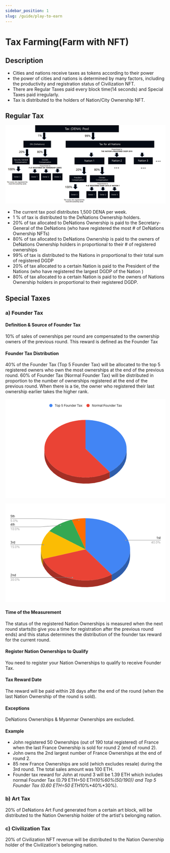 ```yaml
---
sidebar_position: 1
slug: /guide/play-to-earn
---
```


# Tax Farming(Farm with NFT)

## Description

- Cities and nations receive taxes as tokens according to their power
- the power of cities and nations is determined by many factors, including the productivity and registration status of Civilization NFT.
- There are Regular Taxes paid every block time(14 seconds) and Special Taxes paid irregularly.
- Tax is distributed to the holders of Nation/City Ownership NFT.

## Regular Tax

![Untitled](./assets/tax-farming/image.png)

- The current tax pool distributes 1,500 DENA per week.
- 1 % of tax is distributed to the DeNations Ownership holders.
- 20% of tax allocated to DeNations Ownership is paid to the Secretary-General of the DeNations (who have registered the most # of DeNations Ownership NFTs)
- 80% of tax allocated to DeNations Ownership is paid to the owners of DeNations Ownership holders in proportional to their # of registered ownerships
- 99% of tax is distributed to the Nations in proportional to their total sum of registered DGDP
- 20% of tax allocated to a certain Nation is paid to the President of the Nations (who have registered the largest DGDP of the Nation )
- 80% of tax allocated to a certain Nation is paid to the owners of Nations Ownership holders in proportional to their registered DGDP.

## Special Taxes

### a) Founder Tax

#### Definition & Source of Founder Tax

10% of sales of ownerships per round are compensated to the ownership owners of the previous round. This reward is defined as the Founder Tax

#### Founder Tax Distribution

40% of the Founder Tax (Top 5 Founder Tax) will be allocated to the top 5 registered owners who own the most ownerships at the end of the previous round. 60% of Founder Tax (Normal Founder Tax) will be distributed in proportion to the number of ownerships registered at the end of the previous round. When there is a tie, the owner who registered their last ownership earlier takes the higher rank.

![Untitled](./assets/tax-farming/image-1.png)

![Untitled](./assets/tax-farming/image-2.png)

#### Time of the Measurement

The status of the registered Nation Ownerships is measured when the next round starts(to give you a time for registration after the previous round ends) and this status determines the distribution of the founder tax reward for the current round.

#### Register Nation Ownerships to Qualify

You need to register your Nation Ownerships to qualify to receive Founder Tax.

#### Tax Reward Date

The reward will be paid within 28 days after the end of the round (when the last Nation Ownership of the round is sold).

#### Exceptions

DeNations Ownerships & Myanmar Ownerships are excluded. 

#### Example

- John registered 50 Ownerships (out of 190 total registered) of France when the last France Ownership is sold for round 2 (end of round 2).
- John owns the 2nd largest number of France Ownerships at the end of round 2.
- 85 new France Ownerships are sold (which excludes resale) during the 3rd round. The total sales amount was 100 ETH.
- Founder tax reward for John at round 3 will be 1.39 ETH which includes normal Founder Tax (0.79 ETH=50 ETH*10%*60%*(50/190)) and Top 5 Founder Tax (0.60 ETH=50 ETH*10%*40%*30%).

### b) Art Tax

20% of DeNations Art Fund generated from a certain art block, will be distributed to the Nation Ownership holder of the artist's belonging nation.  

### c) Civilization Tax

20% of Civilization NFT revenue will be distributed to the Nation Ownership holder of the Civilization's belonging nation.